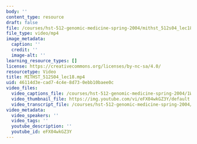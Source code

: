 ```yaml
---
body: ''
content_type: resource
draft: false
file: /courses/hst-512-genomic-medicine-spring-2004/mithst_512s04_lec18_360p_16_9.mp4
file_type: video/mp4
image_metadata:
  caption: ''
  credit: ''
  image-alt: ''
learning_resource_types: []
license: https://creativecommons.org/licenses/by-nc-sa/4.0/
resourcetype: Video
title: MITHST_512S04_lec18.mp4
uid: 46114d3e-cad7-4c4e-8d73-0ebb10baee0c
video_files:
  video_captions_file: /courses/hst-512-genomic-medicine-spring-2004/1WkAQnNDDqNRJE9VTvbtPt6xGW4ifgMbU_transcript.webvtt
  video_thumbnail_file: https://img.youtube.com/vi/eFX04wkGZ3Y/default.jpg
  video_transcript_file: /courses/hst-512-genomic-medicine-spring-2004/1WkAQnNDDqNRJE9VTvbtPt6xGW4ifgMbU_transcript.pdf
video_metadata:
  video_speakers: ''
  video_tags: ''
  youtube_description: ''
  youtube_id: eFX04wkGZ3Y
---
```

